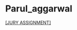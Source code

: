 # Parul_aggarwal
[[JURY ASSIGNMENT]](https://nift-web-design-delhi.github.io/Parul_aggarwal/Assignment_3/)
